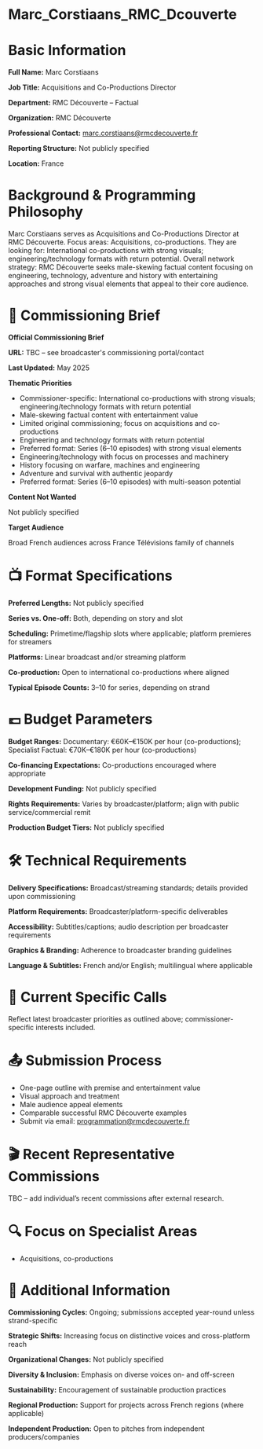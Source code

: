 # Marc_Corstiaans_RMC_Dcouverte

# Basic Information

**Full Name:** Marc Corstiaans

**Job Title:** Acquisitions and Co-Productions Director

**Department:** RMC Découverte – Factual

**Organization:** RMC Découverte

**Professional Contact:** marc.corstiaans@rmcdecouverte.fr

**Reporting Structure:** Not publicly specified

**Location:** France

# Background & Programming Philosophy

Marc Corstiaans serves as Acquisitions and Co-Productions Director at RMC Découverte. Focus areas: Acquisitions, co-productions. They are looking for: International co-productions with strong visuals; engineering/technology formats with return potential. Overall network strategy: RMC Découverte seeks male-skewing factual content focusing on engineering, technology, adventure and history with entertaining approaches and strong visual elements that appeal to their core audience.

# 📄 Commissioning Brief

**Official Commissioning Brief**

**URL:** TBC – see broadcaster's commissioning portal/contact

**Last Updated:** May 2025

**Thematic Priorities**

- Commissioner-specific: International co-productions with strong visuals; engineering/technology formats with return potential
- Male-skewing factual content with entertainment value
- Limited original commissioning; focus on acquisitions and co-productions
- Engineering and technology formats with return potential
- Preferred format: Series (6–10 episodes) with strong visual elements
- Engineering/technology with focus on processes and machinery
- History focusing on warfare, machines and engineering
- Adventure and survival with authentic jeopardy
- Preferred format: Series (6–10 episodes) with multi-season potential

**Content Not Wanted**

Not publicly specified

**Target Audience**

Broad French audiences across France Télévisions family of channels

# 📺 Format Specifications

**Preferred Lengths:** Not publicly specified

**Series vs. One-off:** Both, depending on story and slot

**Scheduling:** Primetime/flagship slots where applicable; platform premieres for streamers

**Platforms:** Linear broadcast and/or streaming platform

**Co-production:** Open to international co-productions where aligned

**Typical Episode Counts:** 3–10 for series, depending on strand

# 💷 Budget Parameters

**Budget Ranges:** Documentary: €60K–€150K per hour (co-productions); Specialist Factual: €70K–€180K per hour (co-productions)

**Co-financing Expectations:** Co-productions encouraged where appropriate

**Development Funding:** Not publicly specified

**Rights Requirements:** Varies by broadcaster/platform; align with public service/commercial remit

**Production Budget Tiers:** Not publicly specified

# 🛠️ Technical Requirements

**Delivery Specifications:** Broadcast/streaming standards; details provided upon commissioning

**Platform Requirements:** Broadcaster/platform-specific deliverables

**Accessibility:** Subtitles/captions; audio description per broadcaster requirements

**Graphics & Branding:** Adherence to broadcaster branding guidelines

**Language & Subtitles:** French and/or English; multilingual where applicable

# 📢 Current Specific Calls

Reflect latest broadcaster priorities as outlined above; commissioner-specific interests included.

# 📤 Submission Process

- One-page outline with premise and entertainment value
- Visual approach and treatment
- Male audience appeal elements
- Comparable successful RMC Découverte examples
- Submit via email: programmation@rmcdecouverte.fr

# 🎬 Recent Representative Commissions

TBC – add individual’s recent commissions after external research.

# 🔍 Focus on Specialist Areas

- Acquisitions, co-productions

# 📅 Additional Information

**Commissioning Cycles:** Ongoing; submissions accepted year-round unless strand-specific

**Strategic Shifts:** Increasing focus on distinctive voices and cross-platform reach

**Organizational Changes:** Not publicly specified

**Diversity & Inclusion:** Emphasis on diverse voices on- and off-screen

**Sustainability:** Encouragement of sustainable production practices

**Regional Production:** Support for projects across French regions (where applicable)

**Independent Production:** Open to pitches from independent producers/companies